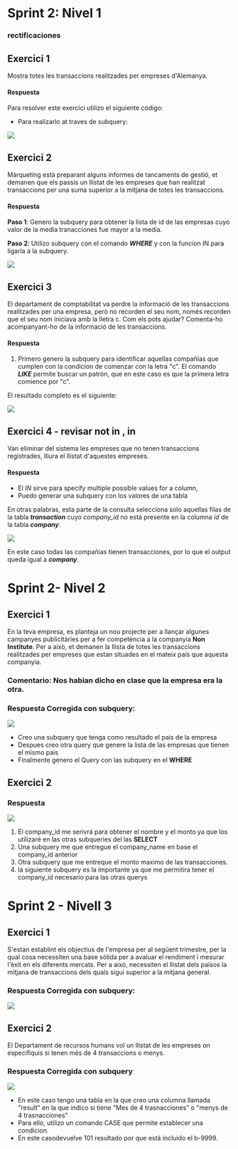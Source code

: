 
# Sprint 2: Nivel 1
### rectificaciones


## Exercici 1
Mostra totes les transaccions realitzades per empreses d'Alemanya.	

#### Respuesta 
Para resolver este exercici utilizo el siguiente código: 
- Para realizarlo at traves de subquery:

![](files_sprin2/S2N1E1.png)

## Exercici 2
Màrqueting està preparant alguns informes de tancaments de gestió, et demanen que els passis un llistat de les empreses que han realitzat transaccions per una suma superior a la mitjana de totes les transaccions.

#### Respuesta 

**Paso 1**: Genero la subquery para obtener la lista de id de las empresas cuyo valor de la media tranacciones fue mayor a la media.

**Paso 2**: Utilizo subquery con el comando ***WHERE*** y con la funcion IN para ligarla a la subquery.

![](files_sprin2/S2N1E2.png)


## Exercici 3

El departament de comptabilitat va perdre la informació de les transaccions realitzades per una empresa, però no recorden el seu nom, només recorden que el seu nom iniciava amb la lletra c. Com els pots ajudar? Comenta-ho acompanyant-ho de la informació de les transaccions.

#### Respuesta

1. Primero genero la subquery para identificar aquellas compañias que cumplen con la condicion de comenzar con la letra "c". El comando _**LIKE**_ permite buscar un patrón, que en este caso es que la primera letra comience por "c".

El resultado completo es el siguiente: 

![](files_sprin2/S2N1E3.png)


## Exercici 4 - revisar not in , in

Van eliminar del sistema les empreses que no tenen transaccions registrades, lliura el llistat d'aquestes empreses.

#### Respuesta

- El _IN_ sirve para specify multiple possible values for a column, 
- Puedo generar una subquery con los valores de una tabla

En otras palabras, esta parte de la consulta selecciona solo aquellas filas de la tabla ***transaction*** cuyo _company_id_ no está presente en la columna _id_ de la tabla ***company***.

![](files_sprin2/S2N1E4.png)

En este caso todas las compañias tienen transacciones, por lo que el output queda igual a ***company***.


# Sprint 2- Nivel 2
## Exercici 1
En la teva empresa, es planteja un nou projecte per a llançar algunes campanyes publicitàries per a fer competència a la companyia **Non Institute**. Per a això, et demanen la llista de totes les transaccions realitzades per empreses que estan situades en el mateix país que aquesta companyia.

### Comentario: Nos habian dicho en clase que la empresa era la otra.

### Respuesta Corregida con subquery:

![](files_sprin2/S2N2E1.png)

- Creo una subquery que tenga como resultado el pais de la empresa
- Despues creo otra query que genere la lista de las empresas que tienen el mismo pais
- Finalmente genero el Query con las subquery en el **WHERE**

## Exercici 2

### Respuesta 
![](files_sprin2/S2N2E2.png)

1. El company_id me serivrá para obtener el nombre y el monto ya que los utilizaré en las otras subqueries del las **SELECT**
2. Una subquery me que entregue el company_name en base el company_id anterior
3. Otra subquery que me entreque el monto maximo  de las transacciones.
4. la siguiente subquery es la importante ya que me permitira tener el company_id necesario para las otras querys


# Sprint 2 - Nivell 3
## Exercici 1
S'estan establint els objectius de l'empresa per al següent trimestre, per la qual cosa necessiten una base sòlida per a avaluar el rendiment i mesurar l'èxit en els diferents mercats. Per a això, necessiten el llistat dels països la mitjana de transaccions dels quals sigui superior a la mitjana general.

### Respuesta Corregida con subquery:

![](files_sprin2/S2N3E1.png)

## Exercici 2
El Departament de recursos humans vol un llistat de les empreses on especifiquis si tenen més de 4 transaccions o menys.

### Respuesta Corregida con subquery

![](files_sprin2/S2N3E2.png)

- En este caso tengo una tabla en la que creo una columna llamada "result" en la que indico si tiene "Mes de 4 trasnacciones" o "menys de 4 trasnacciones"
- Para ello, utilizo un comando CASE que permite establecer una condicion.
- En este casodevuelve 101 resultado por que está incluido el b-9999.  
